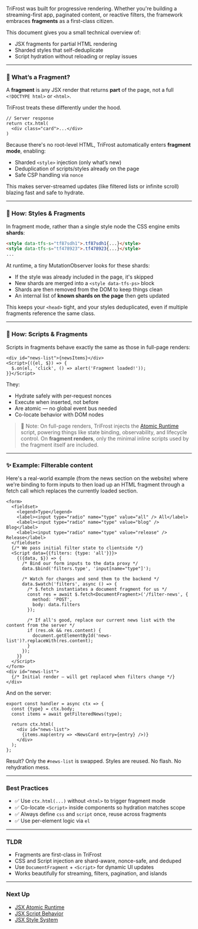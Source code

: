 TriFrost was built for progressive rendering. Whether you're building a streaming-first app, paginated content, or reactive filters, the framework embraces **fragments** as a first-class citizen.

This document gives you a small technical overview of:
- JSX fragments for partial HTML rendering
- Sharded styles that self-deduplicate
- Script hydration without reloading or replay issues

---

### 🧱 What’s a Fragment?
A **fragment** is any JSX render that returns **part** of the page, not a full `<!DOCTYPE html>` or `<html>`.

TriFrost treats these differently under the hood.
```tsx
// Server response
return ctx.html(
  <div class="card">...</div>
)
```

Because there's no root-level HTML, TriFrost automatically enters **fragment mode**, enabling:
- Sharded `<style>` injection (only what’s new)
- Deduplication of scripts/styles already on the page
- Safe CSP handling via `nonce`

This makes server-streamed updates (like filtered lists or infinite scroll) blazing fast and safe to hydrate.

---

### 🔁 How: Styles & Fragments
In fragment mode, rather than a single style node the CSS engine emits **shards**:
```html
<style data-tfs-s="tf87sdh1">.tf87sdh1{...}</style>
<style data-tfs-s="tf478923">.tf478923{...}</style>
...
```

At runtime, a tiny MutationObserver looks for these shards:
- If the style was already included in the page, it's skipped
- New shards are merged into a `<style data-tfs-ps>` block
- Shards are then removed from the DOM to keep things clean
- An internal list of **known shards on the page** then gets updated

This keeps your `<head>` tight, and your styles deduplicated, even if multiple fragments reference the same class.

---

### 🧠 How: Scripts & Fragments
Scripts in fragments behave exactly the same as those in full-page renders:
```tsx
<div id="news-list">{newsItems}</div>
<Script>{({el, $}) => {
  $.on(el, 'click', () => alert('Fragment loaded!'));
}}</Script>
```

They:
- Hydrate safely with per-request nonces
- Execute when inserted, not before
- Are atomic — no global event bus needed
- Co-locate behavior with DOM nodes

> 🧩 Note: On full-page renders, TriFrost injects the [Atomic Runtime](/docs/jsx-atomic) script, powering things like state binding, observability, and lifecycle control. On **fragment renders**, only the minimal inline scripts used by the fragment itself are included.

---

### ✨ Example: Filterable content
Here's a real-world example (from the news section on the website) where we're binding to form inputs to then load up an HTML fragment through a fetch call which replaces the currently loaded section.
```tsx
<form>
  <fieldset>
    <legend>Type</legend>
    <label><input type="radio" name="type" value="all" /> All</label>
    <label><input type="radio" name="type" value="blog" /> Blog</label>
    <label><input type="radio" name="type" value="release" /> Release</label>
  </fieldset>
  {/* We pass initial filter state to clientside */}
  <Script data={{filters: {type: 'all'}}}>
    {({data, $}) => {
      /* Bind our form inputs to the data proxy */
      data.$bind('filters.type', 'input[name="type"]');

      /* Watch for changes and send them to the backend */
      data.$watch('filters', async () => {
        /* $.fetch instantiates a document fragment for us */
        const res = await $.fetch<DocumentFragment>('/filter-news', {
          method: 'POST',
          body: data.filters
        });

        /* If all's good, replace our current news list with the content from the server */
        if (res.ok && res.content) {
          document.getElementById('news-list')?.replaceWith(res.content);
        }
      });
    }}
  </Script>
</form>
<div id="news-list">
  {/* Initial render — will get replaced when filters change */}
</div>
```

And on the server:
```tsx
export const handler = async ctx => {
  const {type} = ctx.body;
  const items = await getFilteredNews(type);

  return ctx.html(
    <div id="news-list">
      {items.map(entry => <NewsCard entry={entry} />)}
    </div>
  );
};
```

Result? Only the `#news-list` is swapped. Styles are reused. No flash. No rehydration mess.

---

### Best Practices
- ✅ Use `ctx.html(...)` without `<html>` to trigger fragment mode
- ✅ Co-locate `<Script>` inside components so hydration matches scope
- ✅ Always define `css` and `script` once, reuse across fragments
- ✅ Use per-element logic via `el`

---

### TLDR
- Fragments are first-class in TriFrost
- CSS and Script injection are shard-aware, nonce-safe, and deduped
- Use `DocumentFragment` + `<Script>` for dynamic UI updates
- Works beautifully for streaming, filters, pagination, and islands

---

### Next Up
- [JSX Atomic Runtime](/docs/jsx-atomic)
- [JSX Script Behavior](/docs/jsx-script-behavior)
- [JSX Style System](/docs/jsx-style-system)
